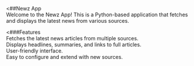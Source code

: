 
<##Newz App
<br>
Welcome to the Newz App! This is a Python-based application that fetches and displays the latest news from various sources.

<###Features
<br>
Fetches the latest news articles from multiple sources.
<br>
Displays headlines, summaries, and links to full articles.
<br>
User-friendly interface.
<br>
Easy to configure and extend with new sources.